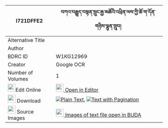 |I721DFFE2|བཀའ་བརྒྱུད་བསྟན་སྲུང་རྒྱ་མཚོའི་འཕྲིན་ལས་ཀྱི་ཆོ་ག་དོན་གཉིས་ལྷུན་གྲུབ། 
| --- | --- 
|Alternative Title |
|Author | 
|BDRC ID | W1KG12969
|Creator | Google OCR
|Number of Volumes| 1
|<img width="25" src="https://img.icons8.com/color/25/000000/edit-property.png">Edit Online| [<img width="25" src="https://avatars.githubusercontent.com/u/45091458?s=200&v=4"> Open in Editor](http://editor.openpecha.org/I721DFFE2)
|<img width="25" src="https://img.icons8.com/fluent/48/000000/download-2.png"/>  Download | [![](https://img.icons8.com/color/20/000000/txt.png)Plain Text](https://github.com/Openpecha/I721DFFE2/releases/download/v1/ka_gyu_tensung_gyatso_i_trinle_plain_I721DFFE2.zip), [![](https://img.icons8.com/color/20/000000/txt.png)Text with Pagination](https://github.com/Openpecha/I721DFFE2/releases/download/v1/ka_gyu_tensung_gyatso_i_trinle_pages_I721DFFE2.zip)
|<img width="25" src="https://img.icons8.com/plasticine/100/000000/pictures-folder.png"/>  Source Images | [<img width="25" src="https://library.bdrc.io/icons/BUDA-small.svg"> Images of text file open in BUDA](https://library.bdrc.io/show/bdr:W1KG12969)